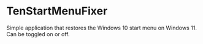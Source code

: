 # TenStartMenuFixer
Simple application that restores the Windows 10 start menu on Windows 11. Can be toggled on or off.
